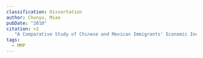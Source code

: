 ```yaml
---
classification: Dissertation
author: Chunyu, Miao
pubDate: "2010"
citation: >2
   "A Comparative Study of Chinese and Mexican Immigrants' Economic Incorporation in the United States." PhD. Dissertation, Department of Sociology. University at Albany, State University of New York.
tags:
  - MMP
---
```

